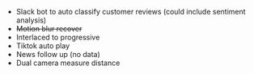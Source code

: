 
* Slack bot to auto classify customer reviews (could include sentiment analysis)
* ~~Motion blur recover~~
* Interlaced to progressive
* Tiktok auto play
* News follow up (no data)
* Dual camera measure distance
